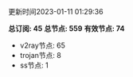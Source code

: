更新时间2023-01-11 01:29:36

**总订阅: 45**
**总节点: 559**
**有效节点: 74**
- v2ray节点: 65
- trojan节点: 8
- ss节点: 1
